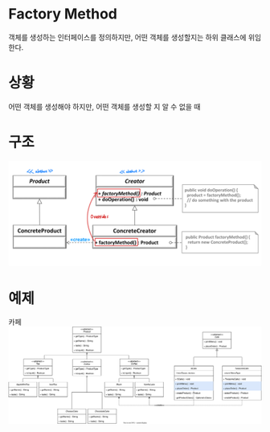 # Factory Method
객체를 생성하는 인터페이스를 정의하지만, 어떤 객체를 생성할지는 하위 클래스에 위임한다.

# 상황
어떤 객체를 생성해야 하지만, 어떤 객체를 생성할 지 알 수 없을 때

# 구조
![img.png](image/img.png)

# 예제
카페
![](image/factorymethod-example.svg)